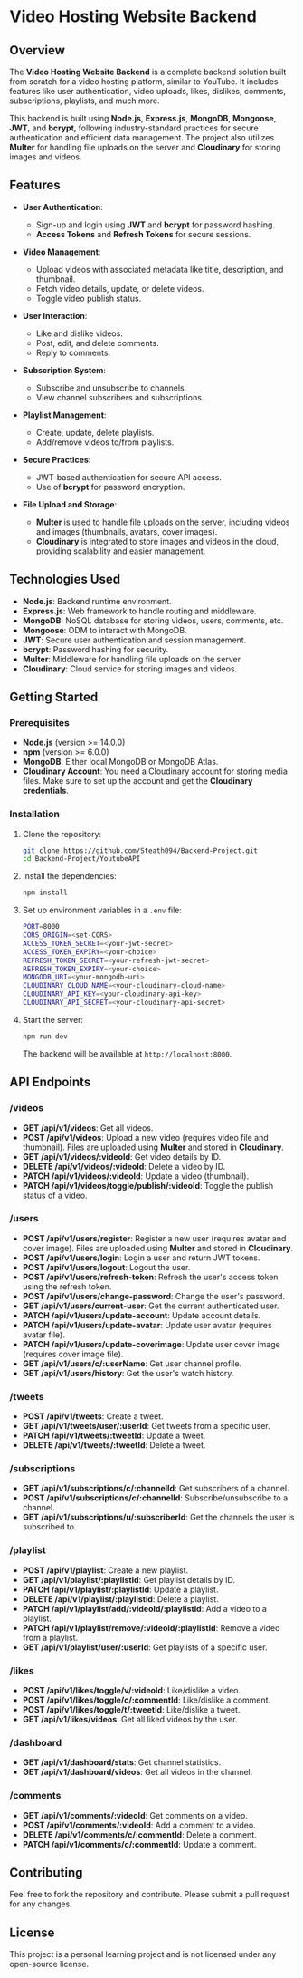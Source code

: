 
# Video Hosting Website Backend

## Overview

The **Video Hosting Website Backend** is a complete backend solution built from scratch for a video hosting platform, similar to YouTube. It includes features like user authentication, video uploads, likes, dislikes, comments, subscriptions, playlists, and much more.

This backend is built using **Node.js**, **Express.js**, **MongoDB**, **Mongoose**, **JWT**, and **bcrypt**, following industry-standard practices for secure authentication and efficient data management. The project also utilizes **Multer** for handling file uploads on the server and **Cloudinary** for storing images and videos.

## Features

- **User Authentication**: 
  - Sign-up and login using **JWT** and **bcrypt** for password hashing.
  - **Access Tokens** and **Refresh Tokens** for secure sessions.
  
- **Video Management**:
  - Upload videos with associated metadata like title, description, and thumbnail.
  - Fetch video details, update, or delete videos.
  - Toggle video publish status.
  
- **User Interaction**:
  - Like and dislike videos.
  - Post, edit, and delete comments.
  - Reply to comments.
  
- **Subscription System**:
  - Subscribe and unsubscribe to channels.
  - View channel subscribers and subscriptions.
  
- **Playlist Management**:
  - Create, update, delete playlists.
  - Add/remove videos to/from playlists.
  
- **Secure Practices**:
  - JWT-based authentication for secure API access.
  - Use of **bcrypt** for password encryption.

- **File Upload and Storage**:
  - **Multer** is used to handle file uploads on the server, including videos and images (thumbnails, avatars, cover images).
  - **Cloudinary** is integrated to store images and videos in the cloud, providing scalability and easier management.

## Technologies Used

- **Node.js**: Backend runtime environment.
- **Express.js**: Web framework to handle routing and middleware.
- **MongoDB**: NoSQL database for storing videos, users, comments, etc.
- **Mongoose**: ODM to interact with MongoDB.
- **JWT**: Secure user authentication and session management.
- **bcrypt**: Password hashing for security.
- **Multer**: Middleware for handling file uploads on the server.
- **Cloudinary**: Cloud service for storing images and videos.

## Getting Started

### Prerequisites

- **Node.js** (version >= 14.0.0)
- **npm** (version >= 6.0.0)
- **MongoDB**: Either local MongoDB or MongoDB Atlas.
- **Cloudinary Account**: You need a Cloudinary account for storing media files. Make sure to set up the account and get the **Cloudinary credentials**.

### Installation

1. Clone the repository:

    ```bash
    git clone https://github.com/Steath094/Backend-Project.git
    cd Backend-Project/YoutubeAPI
    ```

2. Install the dependencies:

    ```bash
    npm install
    ```

3. Set up environment variables in a `.env` file:

    ```bash
    PORT=8000
    CORS_ORIGIN=<set-CORS>
    ACCESS_TOKEN_SECRET=<your-jwt-secret>
    ACCESS_TOKEN_EXPIRY=<your-choice>
    REFRESH_TOKEN_SECRET=<your-refresh-jwt-secret>
    REFRESH_TOKEN_EXPIRY=<your-choice>
    MONGODB_URI=<your-mongodb-uri>
    CLOUDINARY_CLOUD_NAME=<your-cloudinary-cloud-name>
    CLOUDINARY_API_KEY=<your-cloudinary-api-key>
    CLOUDINARY_API_SECRET=<your-cloudinary-api-secret>
    ```

4. Start the server:

    ```bash
    npm run dev
    ```

    The backend will be available at `http://localhost:8000`.

## API Endpoints

### /videos

- **GET /api/v1/videos**: Get all videos.
- **POST /api/v1/videos**: Upload a new video (requires video file and thumbnail). Files are uploaded using **Multer** and stored in **Cloudinary**.
- **GET /api/v1/videos/:videoId**: Get video details by ID.
- **DELETE /api/v1/videos/:videoId**: Delete a video by ID.
- **PATCH /api/v1/videos/:videoId**: Update a video (thumbnail).
- **PATCH /api/v1/videos/toggle/publish/:videoId**: Toggle the publish status of a video.

### /users

- **POST /api/v1/users/register**: Register a new user (requires avatar and cover image). Files are uploaded using **Multer** and stored in **Cloudinary**.
- **POST /api/v1/users/login**: Login a user and return JWT tokens.
- **POST /api/v1/users/logout**: Logout the user.
- **POST /api/v1/users/refresh-token**: Refresh the user's access token using the refresh token.
- **POST /api/v1/users/change-password**: Change the user's password.
- **GET /api/v1/users/current-user**: Get the current authenticated user.
- **PATCH /api/v1/users/update-account**: Update account details.
- **PATCH /api/v1/users/update-avatar**: Update user avatar (requires avatar file).
- **PATCH /api/v1/users/update-coverimage**: Update user cover image (requires cover image file).
- **GET /api/v1/users/c/:userName**: Get user channel profile.
- **GET /api/v1/users/history**: Get the user's watch history.

### /tweets

- **POST /api/v1/tweets**: Create a tweet.
- **GET /api/v1/tweets/user/:userId**: Get tweets from a specific user.
- **PATCH /api/v1/tweets/:tweetId**: Update a tweet.
- **DELETE /api/v1/tweets/:tweetId**: Delete a tweet.

### /subscriptions

- **GET /api/v1/subscriptions/c/:channelId**: Get subscribers of a channel.
- **POST /api/v1/subscriptions/c/:channelId**: Subscribe/unsubscribe to a channel.
- **GET /api/v1/subscriptions/u/:subscriberId**: Get the channels the user is subscribed to.

### /playlist

- **POST /api/v1/playlist**: Create a new playlist.
- **GET /api/v1/playlist/:playlistId**: Get playlist details by ID.
- **PATCH /api/v1/playlist/:playlistId**: Update a playlist.
- **DELETE /api/v1/playlist/:playlistId**: Delete a playlist.
- **PATCH /api/v1/playlist/add/:videoId/:playlistId**: Add a video to a playlist.
- **PATCH /api/v1/playlist/remove/:videoId/:playlistId**: Remove a video from a playlist.
- **GET /api/v1/playlist/user/:userId**: Get playlists of a specific user.

### /likes

- **POST /api/v1/likes/toggle/v/:videoId**: Like/dislike a video.
- **POST /api/v1/likes/toggle/c/:commentId**: Like/dislike a comment.
- **POST /api/v1/likes/toggle/t/:tweetId**: Like/dislike a tweet.
- **GET /api/v1/likes/videos**: Get all liked videos by the user.

### /dashboard

- **GET /api/v1/dashboard/stats**: Get channel statistics.
- **GET /api/v1/dashboard/videos**: Get all videos in the channel.

### /comments

- **GET /api/v1/comments/:videoId**: Get comments on a video.
- **POST /api/v1/comments/:videoId**: Add a comment to a video.
- **DELETE /api/v1/comments/c/:commentId**: Delete a comment.
- **PATCH /api/v1/comments/c/:commentId**: Update a comment.

## Contributing

Feel free to fork the repository and contribute. Please submit a pull request for any changes.

## License

This project is a personal learning project and is not licensed under any open-source license.

